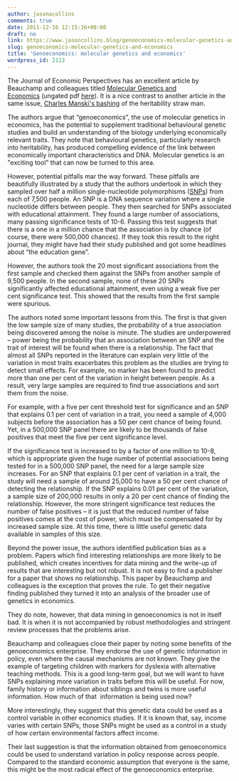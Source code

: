 ```yaml
---
author: jasonacollins
comments: true
date: 2011-12-16 12:15:16+00:00
draft: no
link: https://www.jasoncollins.blog/genoeconomics-molecular-genetics-and-economics/
slug: genoeconomics-molecular-genetics-and-economics
title: 'Genoeconomics: molecular genetics and economics'
wordpress_id: 2113
---
```


The Journal of Economic Perspectives has an excellent article by Beauchamp and colleagues titled [Molecular Genetics and Economics](http://www.aeaweb.org/articles.php?doi=10.1257/jep.25.4.57) (ungated pdf [here](http://humannaturelab.net/wp-content/themes/human-nature-lab/media/pdf/publications/articles/123.pdf)). It is a nice contrast to another article in the same issue, [Charles Manski's bashing](https://www.jasoncollins.blog/the-use-of-heritability-in-policy-development/) of the heritability straw man.

The authors argue that “genoeconomics”, the use of molecular genetics in economics, has the potential to supplement traditional behavioural genetic studies and build an understanding of the biology underlying economically relevant traits. They note that behavioural genetics, particularly research into heritability, has produced compelling evidence of the link between economically important characteristics and DNA. Molecular genetics is an "exciting tool” that can now be turned to this area.

However, potential pitfalls mar the way forward. These pitfalls are beautifully illustrated by a study that the authors undertook in which they sampled over half a million single-nucleotide polymorphisms ([SNPs](http://en.wikipedia.org/wiki/Single-nucleotide_polymorphism)) from each of 7,500 people. An SNP is a DNA sequence variation where a single nucleotide differs between people. They then searched for SNPs associated with educational attainment. They found a large number of associations, many passing significance tests of 10-6. Passing this test suggests that there is a one in a million chance that the association is by chance (of course, there were 500,000 chances). If they took this result to the right journal, they might have had their study published and got some headlines about “the education gene”.

However, the authors took the 20 most significant associations from the first sample and checked them against the SNPs from another sample of 9,500 people. In the second sample, none of these 20 SNPs significantly affected educational attainment, even using a weak five per cent significance test. This showed that the results from the first sample were spurious.

The authors noted some important lessons from this. The first is that given the low sample size of many studies, the probability of a true association being discovered among the noise is minute. The studies are underpowered – power being the probability that an association between an SNP and the trait of interest will be found when there is a relationship. The fact that almost all SNPs reported in the literature can explain very little of the variation in most traits exacerbates this problem as the studies are trying to detect small effects. For example, no marker has been found to predict more than one per cent of the variation in height between people. As a result, very large samples are required to find true associations and sort them from the noise.

For example, with a five per cent threshold test for significance and an SNP that explains 0.1 per cent of variation in a trait, you need a sample of 4,000 subjects before the association has a 50 per cent chance of being found. Yet, in a 500,000 SNP panel there are likely to be thousands of false positives that meet the five per cent significance level.

If the significance test is increased to by a factor of one million to 10-8, which is appropriate given the huge number of potential associations being tested for in a 500,000 SNP panel, the need for a large sample size increases. For an SNP that explains 0.1 per cent of variation in a trait, the study will need a sample of around 25,000 to have a 50 per cent chance of detecting the relationship. If the SNP explains 0.01 per cent of the variation, a sample size of 200,000 results in only a 20 per cent chance of finding the relationship. However, the more stringent significance test reduces the number of false positives – it is just that the reduced number of false positives comes at the cost of power, which must be compensated for by increased sample size. At this time, there is little useful genetic data available in samples of this size.

Beyond the power issue, the authors identified publication bias as a problem. Papers which find interesting relationships are more likely to be published, which creates incentives for data mining and the write-up of results that are interesting but not robust. It is not easy to find a publisher for a paper that shows no relationship. This paper by Beauchamp and colleagues is the exception that proves the rule. To get their negative finding published they turned it into an analysis of the broader use of genetics in economics.

They do note, however, that data mining in genoeconomics is not in itself bad. It is when it is not accompanied by robust methodologies and stringent review processes that the problems arise.

Beauchamp and colleagues close their paper by noting some benefits of the genoeconomics enterprise. They endorse the use of genetic information in policy, even where the causal mechanisms are not known. They give the example of targeting children with markers for dyslexia with alternative teaching methods. This is a good long-term goal, but we will want to have SNPs explaining more variation in traits before this will be useful. For now, family history or information about siblings and twins is more useful information. How much of that  information is being used now?

More interestingly, they suggest that this genetic data could be used as a control variable in other economics studies. If it is known that, say, income varies with certain SNPs, those SNPs might be used as a control in a study of how certain environmental factors affect income.

Their last suggestion is that the information obtained from genoeconomics could be used to understand variation in policy response across people. Compared to the standard economic assumption that everyone is the same, this might be the most radical effect of the genoeconomics enterprise.
